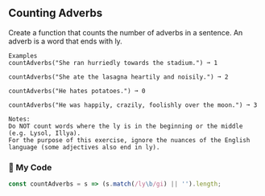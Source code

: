 ## Counting Adverbs

Create a function that counts the number of adverbs in a sentence. An adverb is a word that ends with ly.
```
Examples
countAdverbs("She ran hurriedly towards the stadium.") ➞ 1

countAdverbs("She ate the lasagna heartily and noisily.") ➞ 2

countAdverbs("He hates potatoes.") ➞ 0

countAdverbs("He was happily, crazily, foolishly over the moon.") ➞ 3

Notes:
Do NOT count words where the ly is in the beginning or the middle (e.g. Lysol, Illya).
For the purpose of this exercise, ignore the nuances of the English language (some adjectives also end in ly).
```
### :leaves: My Code
```js
const countAdverbs = s => (s.match(/ly\b/gi) || '').length;

```
